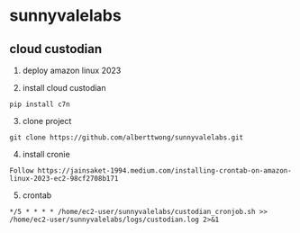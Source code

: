 # sunnyvalelabs

## cloud custodian

1. deploy amazon linux 2023

2. install cloud custodian
```
pip install c7n 
```

3. clone project
```
git clone https://github.com/alberttwong/sunnyvalelabs.git
```

4. install cronie
```
Follow https://jainsaket-1994.medium.com/installing-crontab-on-amazon-linux-2023-ec2-98cf2708b171
```

5. crontab
```
*/5 * * * * /home/ec2-user/sunnyvalelabs/custodian_cronjob.sh >> /home/ec2-user/sunnyvalelabs/logs/custodian.log 2>&1
```
